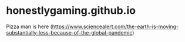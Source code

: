 # honestlygaming.github.io
Pizza man is here
(https://www.sciencealert.com/the-earth-is-moving-substantially-less-because-of-the-global-pandemic)

